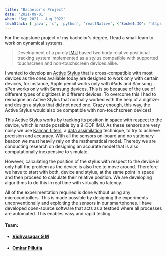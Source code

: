 ```yaml
---
title: "Bachelor's Project"
date: '2021-09-01'
when: 'Sep 2021 - Aug 2022'
techStack: ['java', 'c', 'python', 'reactNative', {'Socket.IO': 'https://socket.io/'}]
---
```


For the capstone project of my bachelor's degree, I lead a small team to work on dynamical systems.

<blockquote>
Development of a purely <a href="https://en.wikipedia.org/wiki/Inertial_measurement_unit" target="_blank">IMU</a> based two body relative positional tracking system implemented as a stylus compatible with supported touchscreen and non-touchscreen devices alike.
</blockquote>

I wanted to develop an <a href="https://en.wikipedia.org/wiki/Active_pen" target="_blank">Active Stylus</a> that is cross-compatible with most devices as the ones available today are designed to work only with certain devices, for instance, Apple pencil works only with iPads and Samsung sPen works only with Samsung devices. This is so because of the use of different types of digitizers in different devices. To overcome this I had to reimagine an Active Stylus that normally worked with the help of a digitizer and design a stylus that did not need one. Crazy enough, this way, the Active Stylus would also be compatible with non-touchscreen devices!
 
This Active Stylus works by tracking its position in space with respect to the device, which is made possible by a 9-DOF IMU. As these sensors are very noisy we use <a href="https://en.wikipedia.org/wiki/Kalman_filter" target="_blank">Kalman filters</a>, a <a href="https://en.wikipedia.org/wiki/Data_assimilation" target="_blank">data assimilation</a> technique, to try to achieve precision and accuracy. With all the sensors on-board and no stationary beacon we must heavily rely on the mathematical model. Thereby we are conducting research on designing an accurate model that is also computationally inexpensive to simulate.
 
However, calculating the position of the stylus with respect to the device is only half the problem as the device is also free to move around. Therefore we have to start with both, device and stylus, at the same point in space and then proceed to calculate their relative position. We are developing algorithms to do this in real time with virtually no latency.

All of the experimentation required is done without using any microcontrollers. This is made possible by designing the experiments unconventionally and exploiting the sensors in our smartphones. I have developed open-source software that acts as a testbed where all processes are automated. This enables easy and rapid testing.

#### Team:
* #### <a href="https://www.linkedin.com/in/vidhyasagar-g-m-a86477210/" target="_blank">Vidhyasagar G M</a>
* #### <a href="https://www.linkedin.com/in/omkar-pillutla/" target="_blank">Omkar Pillutla</a>
